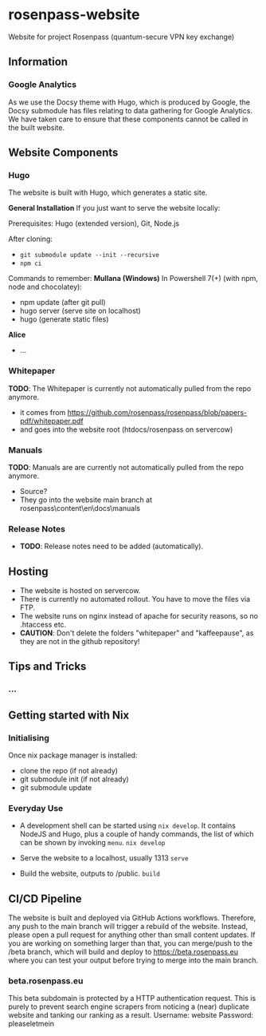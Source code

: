 # rosenpass-website
Website for project Rosenpass (quantum-secure VPN key exchange)


## Information

### Google Analytics
As we use the Docsy theme with Hugo, which is produced by Google, the Docsy submodule has files relating to data gathering for Google Analytics. We have taken care to ensure that these components cannot be called in the built website.

## Website Components

### Hugo
The website is built with Hugo, which generates a static site.

**General Installation**
If you just want to serve the website locally:

Prerequisites:
Hugo (extended version), Git, Node.js

After cloning:
- `git submodule update --init --recursive`
- `npm ci`

Commands to remember: 
**Mullana (Windows)**
In Powershell 7(+) (with npm, node and chocolatey):
- npm update (after git pull)
- hugo server (serve site on localhost)
- hugo (generate static files)

**Alice**
- ...

### Whitepaper
**TODO**: The Whitepaper is currently not automatically pulled from the repo anymore. 
- it comes from https://github.com/rosenpass/rosenpass/blob/papers-pdf/whitepaper.pdf
- and goes into the website root (htdocs/rosenpass on servercow)

### Manuals
**TODO**: Manuals are are currently not automatically pulled from the repo anymore. 
- Source?
- They go into the website main branch at rosenpass\content\en\docs\manuals

### Release Notes
- **TODO**: Release notes need to be added (automatically).

## Hosting
- The website is hosted on servercow. 
- There is currently no automated rollout. You have to move the files via FTP. 
- The website runs on nginx instead of apache for security reasons, so no .htaccess etc.
- **CAUTION**: Don't delete the folders "whitepaper" and "kaffeepause", as they are not in the github repository!

## Tips and Tricks

### ...


## Getting started with Nix

### Initialising
Once nix package manager is installed:
- clone the repo (if not already)
- git submodule init (if not already)
- git submodule update

### Everyday Use

- A development shell can be started using `nix develop`. It contains NodeJS and Hugo,
plus a couple of handy commands, the list of which can be shown by invoking `menu`.
```nix develop```

- Serve the website to a localhost, usually 1313
```serve```

- Build the website, outputs to /public.
```build```

## CI/CD Pipeline
The website is built and deployed via GitHub Actions workflows. Therefore, any push to the main branch will trigger a rebuild of the website. Instead, please open a pull request for anything other than small content updates. If you are working on something larger than that, you can merge/push to the /beta branch, which will build and deploy to https://beta.rosenpass.eu where you can test your output before trying to merge into the main branch.

### beta.rosenpass.eu
This beta subdomain is protected by a HTTP authentication request. This is purely to prevent search engine scrapers from noticing a (near) duplicate website and tanking our ranking as a result.
Username: website
Password: pleaseletmein
